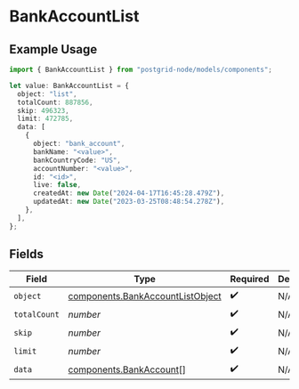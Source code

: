 # BankAccountList

## Example Usage

```typescript
import { BankAccountList } from "postgrid-node/models/components";

let value: BankAccountList = {
  object: "list",
  totalCount: 887856,
  skip: 496323,
  limit: 472785,
  data: [
    {
      object: "bank_account",
      bankName: "<value>",
      bankCountryCode: "US",
      accountNumber: "<value>",
      id: "<id>",
      live: false,
      createdAt: new Date("2024-04-17T16:45:28.479Z"),
      updatedAt: new Date("2023-03-25T08:48:54.278Z"),
    },
  ],
};
```

## Fields

| Field                                                                                | Type                                                                                 | Required                                                                             | Description                                                                          |
| ------------------------------------------------------------------------------------ | ------------------------------------------------------------------------------------ | ------------------------------------------------------------------------------------ | ------------------------------------------------------------------------------------ |
| `object`                                                                             | [components.BankAccountListObject](../../models/components/bankaccountlistobject.md) | :heavy_check_mark:                                                                   | N/A                                                                                  |
| `totalCount`                                                                         | *number*                                                                             | :heavy_check_mark:                                                                   | N/A                                                                                  |
| `skip`                                                                               | *number*                                                                             | :heavy_check_mark:                                                                   | N/A                                                                                  |
| `limit`                                                                              | *number*                                                                             | :heavy_check_mark:                                                                   | N/A                                                                                  |
| `data`                                                                               | [components.BankAccount](../../models/components/bankaccount.md)[]                   | :heavy_check_mark:                                                                   | N/A                                                                                  |